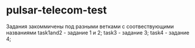# pulsar-telecom-test

Задания закоммичены под разными ветками с соотвествующими названиями
task1and2 - задание 1 и 2;
task3 - задание 3;
task4 - задание 4;
